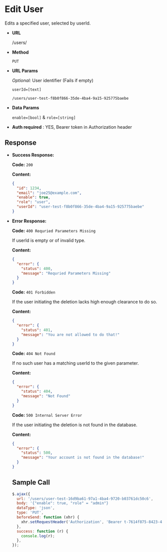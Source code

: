 # Edit User

Edits a specified user, selected by userId.

- **URL**

  /users/

- **Method**

  `PUT`

- **URL Params**

   _Optional:_ User identifier (Fails if empty)

  `userId=[text]`

  `/users/user-test-f8b0f866-35de-4ba4-9a15-925775baebe`

- **Data Params**

  `enable=[bool]`
  &
  `role=[string]`

- **Auth required** : YES, Bearer token in Authorization header


## Response

- **Success Response:**

  **Code:** 
    `200`
  
  **Content:**
  ```json
  {
    "id": 1234,
    "email": "joe25@example.com",
    "enable": true,
    "role": "user",
    "userId": "user-test-f8b0f866-35de-4ba4-9a15-925775baebe"
  }
  ```
    
- **Error Response:**
  
  **Code:**
  `400 Requried Parameters Missing`
  
  If userId is empty or of invalid type.
  
   **Content:**

  ```json
  {
    "error": {
      "status": 400,
      "message": "Requried Parameters Missing"
    }
  }
  ```
  
     **Code:**
  `401 Forbidden`
  
  If the user initiating the deletion lacks high enough clearance to do so.
  
   **Content:**

  ```json
  {
    "error": {
      "status": 401,
      "message": "You are not allowed to do that!"
    }
  }
  ```
  
    **Code:**
  `404 Not Found`
  
  If no such user has a matching userId to the given parameter.
  
   **Content:**

  ```json
  {
    "error": {
      "status": 404,
      "message": "Not Found"
    }
  }
  ```
  
   **Code:**
  `500 Internal Server Error`
  
  If the user initiating the deletion is not found in the database.
  
   **Content:**

  ```json
  {
    "error": {
      "status": 500,
      "message": "Your account is not found in the database!"
    }
  }
  ```
  
  
  ## Sample Call
  
  ```javascript
  $.ajax({
    url: '/users/user-test-16d9ba61-97a1-4ba4-9720-b03761dc50c6',
    body: '{"enable": true, "role" = "admin"}
    dataType: 'json',
    type: 'PUT',
    beforeSend: function (xhr) {
      xhr.setRequestHeader('Authorization', 'Bearer t-7614f875-8423-4f20-a674-d7cf3096290e');
    },
    success: function (r) {
      console.log(r);
    },
  });
  ```
